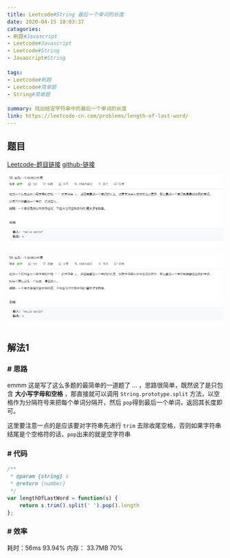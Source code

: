 ```yaml
---
title: Leetcode#String 最后一个单词的长度
date: 2020-04-15 18:03:37 
catagories: 
- 刷题#Javascript 
- Leetcode#Javascript 
- Leetcode#String
- Javascript#String

tags: 
- Leetcode#刷题 
- Leetcode#简单题
- String#简单题

summary: 找出给定字符串中的最后一个单词的长度
link: https://leetcode-cn.com/problems/length-of-last-word/
---
```


## 题目
[Leetcode-题目链接](https://leetcode-cn.com/problems/length-of-last-word/)
[github-链接](https://github.com/WenJiang99/leetcode/tree/master/String/lengthOfLastWord)

![](./problem.png)   

![](https://raw.githubusercontent.com/WenJiang99/leetcode/master/String/lengthOfLastWord/problem.png)


## 解法1 

### # 思路

emmm 这是写了这么多题的最简单的一道题了 ... ，思路很简单，既然说了是只包含 **大小写字母和空格** ，那直接就可以调用 `String.prototype.split` 方法，以空格作为分隔符号来把每个单词分隔开，然后 `pop`得到最后一个单词，返回其长度即可。

这里要注意一点的是应该要对字符串先进行 `trim` 去除收尾空格，否则如果字符串结尾是个空格符的话，`pop`出来的就是空字符串

### # 代码

```js
/**
 * @param {string} s
 * @return {number}
 */
var lengthOfLastWord = function(s) {
    return s.trim().split(' ').pop().length
};
```

### # 效率

耗时：56ms 93.94%
内存： 33.7MB 70%
